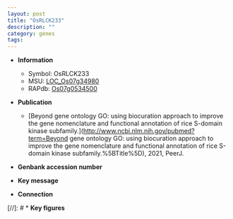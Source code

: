 ```yaml
---
layout: post
title: "OsRLCK233"
description: ""
category: genes
tags: 
---
```


* **Information**  
    + Symbol: OsRLCK233  
    + MSU: [LOC_Os07g34980](http://rice.uga.edu/cgi-bin/ORF_infopage.cgi?orf=LOC_Os07g34980)  
    + RAPdb: [Os07g0534500](https://rapdb.dna.affrc.go.jp/locus/?name=Os07g0534500)  

* **Publication**  
    + [Beyond gene ontology GO: using biocuration approach to improve the gene nomenclature and functional annotation of rice S-domain kinase subfamily.](http://www.ncbi.nlm.nih.gov/pubmed?term=Beyond gene ontology GO: using biocuration approach to improve the gene nomenclature and functional annotation of rice S-domain kinase subfamily.%5BTitle%5D), 2021, PeerJ.

* **Genbank accession number**  

* **Key message**  

* **Connection**  

[//]: # * **Key figures**  


